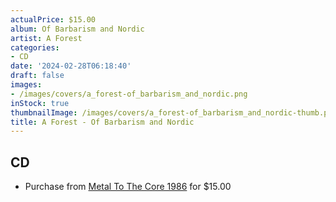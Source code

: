 ```yaml
---
actualPrice: $15.00
album: Of Barbarism and Nordic
artist: A Forest
categories:
- CD
date: '2024-02-28T06:18:40'
draft: false
images:
- /images/covers/a_forest-of_barbarism_and_nordic.png
inStock: true
thumbnailImage: /images/covers/a_forest-of_barbarism_and_nordic-thumb.png
title: A Forest - Of Barbarism and Nordic
---
```


## CD
* Purchase from [Metal To The Core 1986](https://metaltothecore1986.com/shop/a-forest-of-barbarism-and-nordic-cd/) for $15.00
